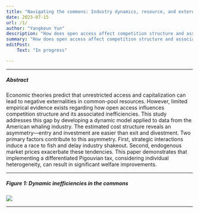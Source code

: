 ```yaml
---
title: "Navigating the commons: Industry dynamics, resource, and externalities in American whaling"
date: 2023-07-15 
url: /1/
author: "Yangkeun Yun"
description: "How does open access affect competition structure and associated inefficiencies in the commons? This study develops a dynamic model and estimates it using data from the American whaling industry."
summary: "How does open access affect competition structure and associated inefficiencies in the commons? This study develops a dynamic model and estimates it using data from the American whaling industry."
editPost:
    Text: "In progress"

---
```


---

##### Abstract

Economic theories predict that unrestricted access and capitalization can lead to negative externalities in common-pool resources. However, limited empirical evidence exists regarding how open access influences competition structure and its associated inefficiencies. This study addresses this gap by developing a dynamic model applied to data from the American whaling industry. The estimated cost structure reveals an asymmetry—entry and investment are easier than exit and divestment. Two primary factors contribute to this asymmetry. First, strategic interactions induce a race to fish and delay industry shakeout. Second, endogenous market prices exacerbate these tendencies. This paper demonstrates that implementing a differentiated Pigouvian tax, considering individual heterogeneity, can result in significant welfare improvements.

---

##### Figure 1: Dynamic inefficiencies in the commons

![](/Fig1.png)

---
